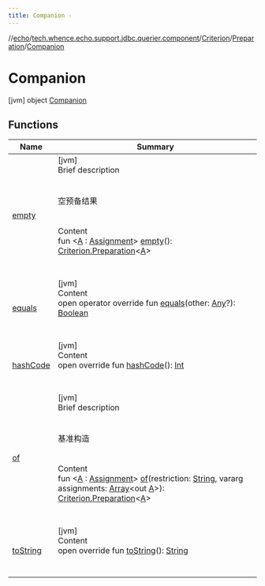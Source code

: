 ```yaml
---
title: Companion -
---
```

//[echo](../../../../index.md)/[tech.whence.echo.support.jdbc.querier.component](../../../index.md)/[Criterion](../../index.md)/[Preparation](../index.md)/[Companion](index.md)



# Companion  
 [jvm] object [Companion](index.md)   


## Functions  
  
|  Name|  Summary| 
|---|---|
| [empty](empty.md)| [jvm]  <br>Brief description  <br><br><br>空预备结果<br><br>  <br>Content  <br>fun <[A](empty.md) : [Assignment](../../../../tech.whence.echo.dal.querier.component/-assignment/index.md)> [empty](empty.md)(): [Criterion.Preparation](../index.md)<[A](empty.md)>  <br><br><br>
| [equals](../../../../tech.whence.echo.webclient.response.exception/-response-unrecognized-exception/index.md#kotlin/Any/equals/#kotlin.Any?/PointingToDeclaration/)| [jvm]  <br>Content  <br>open operator override fun [equals](../../../../tech.whence.echo.webclient.response.exception/-response-unrecognized-exception/index.md#kotlin/Any/equals/#kotlin.Any?/PointingToDeclaration/)(other: [Any](https://kotlinlang.org/api/latest/jvm/stdlib/kotlin/-any/index.html)?): [Boolean](https://kotlinlang.org/api/latest/jvm/stdlib/kotlin/-boolean/index.html)  <br><br><br>
| [hashCode](../../../../tech.whence.echo.webclient.response.exception/-response-unrecognized-exception/index.md#kotlin/Any/hashCode/#/PointingToDeclaration/)| [jvm]  <br>Content  <br>open override fun [hashCode](../../../../tech.whence.echo.webclient.response.exception/-response-unrecognized-exception/index.md#kotlin/Any/hashCode/#/PointingToDeclaration/)(): [Int](https://kotlinlang.org/api/latest/jvm/stdlib/kotlin/-int/index.html)  <br><br><br>
| [of](of.md)| [jvm]  <br>Brief description  <br><br><br>基准构造<br><br>  <br>Content  <br>fun <[A](of.md) : [Assignment](../../../../tech.whence.echo.dal.querier.component/-assignment/index.md)> [of](of.md)(restriction: [String](https://kotlinlang.org/api/latest/jvm/stdlib/kotlin/-string/index.html), vararg assignments: [Array](https://kotlinlang.org/api/latest/jvm/stdlib/kotlin/-array/index.html)<out [A](of.md)>): [Criterion.Preparation](../index.md)<[A](of.md)>  <br><br><br>
| [toString](../../../../tech.whence.echo.webclient.response.exception/-response-unrecognized-exception/index.md#kotlin/Any/toString/#/PointingToDeclaration/)| [jvm]  <br>Content  <br>open override fun [toString](../../../../tech.whence.echo.webclient.response.exception/-response-unrecognized-exception/index.md#kotlin/Any/toString/#/PointingToDeclaration/)(): [String](https://kotlinlang.org/api/latest/jvm/stdlib/kotlin/-string/index.html)  <br><br><br>

